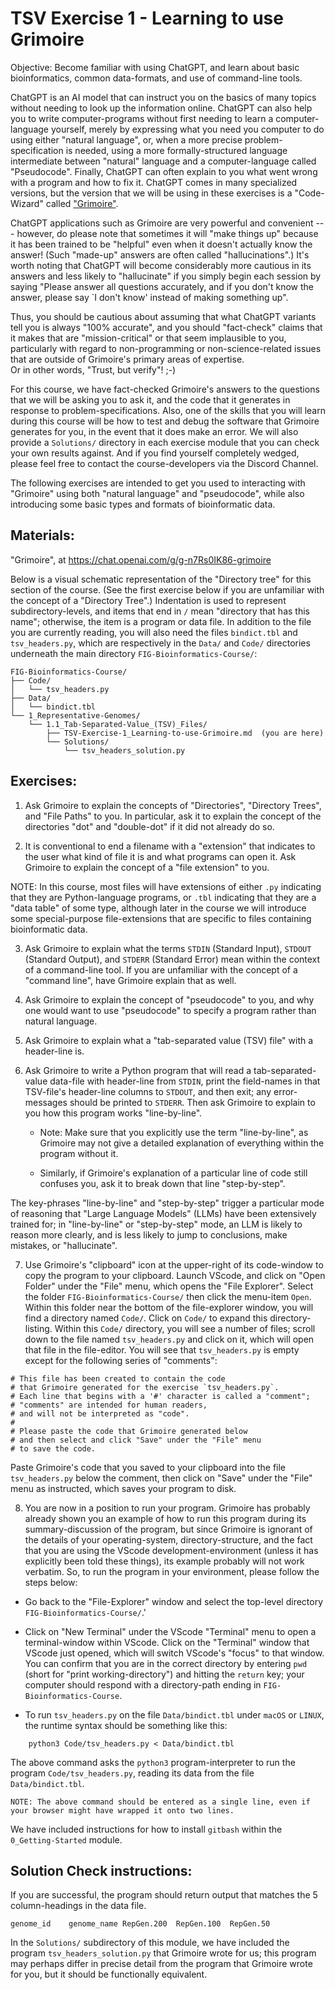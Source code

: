 # TSV Exercise 1 - Learning to use Grimoire

Objective: Become familiar with using ChatGPT, and learn about basic bioinformatics, common data-formats, and use of command-line tools.
 
ChatGPT is an AI model that can instruct you on the basics of many topics without needing to look up the information online. ChatGPT can also help you to write computer-programs without first needing to learn a computer-language yourself, merely by expressing what you need you computer to do using either "natural language", or, when a more precise problem-specification is needed, using a more formally-structured language intermediate between "natural" language and a computer-language called "Pseudocode".
Finally, ChatGPT can often explain to you what went wrong with a program and how to fix it. ChatGPT comes in many specialized versions, but the version that we will be using in these exercises is a "Code-Wizard" called ["Grimoire"](https://chat.openai.com/g/g-n7Rs0IK86-grimoire/).

ChatGPT applications such as Grimoire are very powerful and convenient --- however, do please note that sometimes it will "make things up" because it has been trained to be "helpful" even when it doesn't actually know the answer!
(Such "made-up" answers are often called "hallucinations".)
It's worth noting that ChatGPT will become considerably more cautious in its answers and less likely to "hallucinate" if you simply begin each session
by saying "Please answer all questions accurately, and if you don't know
the answer, please say `I don't know' instead of making something up".

Thus, you should be cautious about assuming that what ChatGPT variants tell you is always "100% accurate", and you should "fact-check" claims that it makes that are "mission-critical" or that seem implausible to you, particularly with regard
to non-programming or non-science-related issues that are outside of Grimoire's
primary areas of expertise.<br>
Or in other words, "Trust, but verify"! ;-)<br>

For this course, we have fact-checked Grimoire's answers to the questions
that we will be asking you to ask it, and the code that it generates
in response to problem-specifications.
Also, one of the skills that you will learn during this course will be
how to test and debug the software that Grimoire generates for you,
in the event that it does make an error.
We will also provide a `Solutions/` directory in each exercise module
that you can check your own results against. And if you find yourself
completely wedged, please feel free to contact the course-developers via the Discord Channel.

The following exercises are intended to get you used to interacting with "Grimoire" using both "natural language" and "pseudocode", while also introducing some basic types and formats of bioinformatic data.

## Materials: 

"Grimoire", at <https://chat.openai.com/g/g-n7Rs0IK86-grimoire>

Below is a visual schematic representation of the "Directory tree" for this section of the course. (See the first exercise below if you are unfamiliar with the concept of a "Directory Tree".) Indentation is used to represent subdirectory-levels, and items that end in `/` mean "directory that has this name"; otherwise, the item is a program or data file. In addition to the file you are currently reading, you will also need the files `bindict.tbl` and `tsv_headers.py`,
which are respectively in the `Data/` and `Code/` directories underneath the main directory `FIG-Bioinformatics-Course/`:

```
FIG-Bioinformatics-Course/
├── Code/
│   └── tsv_headers.py
├── Data/
│   └── bindict.tbl
└── 1_Representative-Genomes/
    └── 1.1_Tab-Separated-Value_(TSV)_Files/
        ├── TSV-Exercise-1_Learning-to-use-Grimoire.md  (you are here)
        └── Solutions/
            └── tsv_headers_solution.py
```

## Exercises: 

1. Ask Grimoire to explain the concepts of "Directories", "Directory Trees", and "File Paths" to you. In particular, ask it to explain the concept of the directories "dot" and "double-dot" if it did not already do so.

2. It is conventional to end a filename with a "extension" that indicates to the user what kind of file it is and what programs can open it. Ask Grimoire to explain the concept of a "file extension" to you.

NOTE: In this course, most files will have extensions of either `.py` indicating that they are Python-language programs, or `.tbl` indicating that they are a "data table" of some type, although later in the course we will introduce some special-purpose file-extensions that are specific to files containing bioinformatic data. 

3. Ask Grimoire to explain what the terms `STDIN` (Standard Input), `STDOUT` (Standard Output), and `STDERR` (Standard Error) mean within the context of a command-line tool. If you are unfamiliar with the concept of a "command line", have Grimoire explain that as well.

4. Ask Grimoire to explain the concept of "pseudocode" to you, and why one would want to use "pseudocode" to specify a program rather than natural language.

5. Ask Grimoire to explain what a "tab-separated value (TSV) file" with a header-line is.

6. Ask Grimoire to write a Python program that will read a tab-separated-value data-file with header-line from `STDIN`, print the field-names in that TSV-file's header-line columns to `STDOUT`, and then exit; any error-messages should be printed to `STDERR`. Then ask Grimoire to explain to you how this program works "line-by-line".
    * Note: Make sure that you explicitly use the term "line-by-line", as Grimoire may not give a detailed explanation of everything within the program without it.

    * Similarly, if Grimoire's explanation of a particular line of code
    still confuses you, ask it to break down that line "step-by-step".

The key-phrases "line-by-line" and "step-by-step" trigger a particular mode of reasoning that "Large Language Models" (LLMs) have been extensively trained for; in "line-by-line" or "step-by-step" mode, an LLM is likely to reason more clearly, and is less likely to jump to conclusions, make mistakes, or "hallucinate".


7. Use Grimoire's "clipboard" icon at the upper-right of its code-window to copy the program to your clipboard. Launch VScode, and click on "Open Folder" under the "File" menu, which opens the "File Explorer". Select the folder `FIG-Bioinformatics-Course/` then click the menu-item `Open`. Within this folder near the bottom of the file-explorer window, you will find a directory named `Code/`. Click on `Code/` to expand this directory-listing. Within this `Code/` directory, you will see a number of files; scroll down to the file named `tsv_headers.py` and click on it, which will open that file in the file-editor. You will see that  `tsv_headers.py` is empty except for the following series of "comments":
```
# This file has been created to contain the code
# that Grimoire generated for the exercise `tsv_headers.py`.
# Each line that begins with a '#' character is called a "comment";
# "comments" are intended for human readers, 
# and will not be interpreted as "code".
#
# Please paste the code that Grimoire generated below
# and then select and click "Save" under the "File" menu
# to save the code.
```
Paste Grimoire's code that you saved to your clipboard into the file `tsv_headers.py` below the comment, then click on "Save" under the "File" menu as instructed, which saves your program to disk. 

8. You are now in a position to run your program.
Grimoire has probably already shown you an example of how to run this program during its summary-discussion of the program, but since Grimoire is ignorant of the details of your operating-system, directory-structure, and the fact that you are using the VScode development-environment (unless it has explicitly been told these things),   its example probably will not work verbatim. So, to run the program in your environment, please follow the steps below: 
* Go back to the "File-Explorer" window and select the top-level directory `FIG-Bioinformatics-Course/`.'

* Click on "New Terminal" under the VScode "Terminal" menu to open a terminal-window within VScode. Click on the "Terminal" window that VScode just opened, which will switch VScode's "focus" to that window. You can confirm that you are in the correct directory by entering `pwd` (short for "print working-directory") and hitting the `return` key; your computer should respond with a directory-path ending in `FIG-Bioinformatics-Course`.


* To run `tsv_headers.py` on the file `Data/bindict.tbl` under `macOS` or `LINUX`, the runtime syntax should be something like this:

```
    python3 Code/tsv_headers.py < Data/bindict.tbl
```

The above command asks the `python3` program-interpreter to run the program `Code/tsv_headers.py`, reading its data from the file `Data/bindict.tbl`.

```
NOTE: The above command should be entered as a single line, even if your browser might have wrapped it onto two lines.
```

We have included instructions for how to install `gitbash` within the `0_Getting-Started` module.


## Solution Check instructions:
If you are successful, the program should return output that matches the 5 column-headings in the data file.

```genome_id	genome_name	RepGen.200	RepGen.100	RepGen.50```

In the `Solutions/` subdirectory of this module, we have included the program `tsv_headers_solution.py` that Grimoire wrote for us; this program may perhaps differ in precise detail from the program that Grimoire wrote for you, but it should be functionally equivalent.
